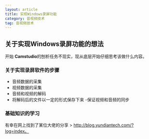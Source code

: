 ```yaml
---
layout: article
title: 实现Windows录屏功能
category: 音视频技术
tag: 音视频技术
---
```


## 关于实现Windows录屏功能的想法

开始 **Camstudio**的刨析任务不现实，现从底层开始仔细思考该做什么内容。

### 关于实现录屏软件的步骤

- 音频数据的采集
- 视频数据的采集
- 音频和视频的解码
- 将解码后的文件以一定的形式保存下来
 -保证视频和音频的同步

### 基础知识的学习

有幸在网上找到了某位大佬的分享 > http://blog.yundiantech.com/?log=index。
